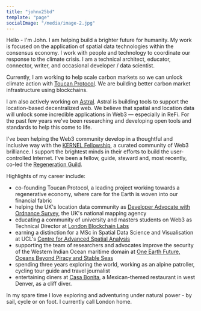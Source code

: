 ```yaml
---
title: "johnx25bd"
template: "page"
socialImage: "/media/image-2.jpg"
---
```


Hello - I'm John. I am helping build a brighter future for humanity. My work is focused on the application of spatial data technologies within the consensus economy. I work with people and technology to coordinate our response to the climate crisis. I am a technical architect, educator, connector, writer, and occasional developer / data scientist.

Currently, I am working to help scale carbon markets so we can unlock climate action with [Toucan Protocol](https://toucan.earth/). We are building better carbon market infrastructure using blockchains. 

I am also actively working on [Astral](https://astral.global/). Astral is building tools to support the location-based decentralized web. We believe that spatial and location data will unlock some incredible applications in Web3 — especially in ReFi. For the past few years we've been researching and developing open tools and standards to help this come to life. 

I've been helping the Web3 community develop in a thoughtful and inclusive way with the [KERNEL Fellowship](https://kernel.community/en/), a curated community of Web3 brilliance. I support the brightest minds in their efforts to build the user-controlled Internet. I've been a fellow, guide, steward and, most recently, co-led the [Regeneration Guild](https://www.kernel.community/en/build/regeneration/).


Highlights of my career include:
- co-founding Toucan Protocol, a leading project working towards a regenerative economy, where care for the Earth is woven into our financial fabric
- helping the UK's location data community as [Developer Advocate with Ordnance Survey](https://www.ordnancesurvey.co.uk/newsroom/blog/developer-advocate-john-hoopes), the UK's national mapping agency
- educating a community of university and masters students on Web3 as Technical Director at [London Blockchain Labs](https://londonblockchainlabs.com/)
- earning a distinction for a MSc in Spatial Data Science and Visualisation at UCL's [Centre for Advanced Spatial Analysis](https://www.ucl.ac.uk/bartlett/casa/)
- supporting the team of researchers and advocates improve the security of the Western Indian Ocean maritime domain at [One Earth Future, Oceans Beyond Piracy and Stable Seas](https://www.oneearthfuture.org/)
- spending three years exploring the world, working as an alpine patroller, cycling tour guide and travel journalist
- entertaining diners at [Casa Bonita](http://www.casabonitadenver.com/), a Mexican-themed restaurant in west Denver, as a cliff diver.

In my spare time I love exploring and adventuring under natural power - by sail, cycle or on foot. I currently call London home.
